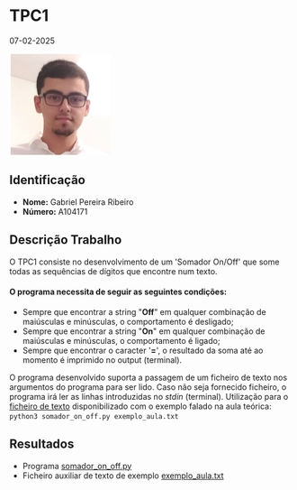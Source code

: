 # TPC1

07-02-2025

![](../images/author.png)

## Identificação
- **Nome:** Gabriel Pereira Ribeiro
- **Número:** A104171

## Descrição Trabalho
O TPC1 consiste no desenvolvimento de um 'Somador On/Off' que some todas as sequências de dígitos que encontre num texto.

#### O programa necessita de seguir as seguintes condições:
- Sempre que encontrar a string "**Off**" em qualquer combinação de maiúsculas e minúsculas, o comportamento é desligado;
- Sempre que encontrar a string "**On**" em qualquer combinação de maiúsculas e minúsculas, o comportamento é ligado;
- Sempre que encontrar o caracter '**=**', o resultado da soma até ao momento é imprimido no output (terminal).

O programa desenvolvido suporta a passagem de um ficheiro de texto nos argumentos do programa para ser lido. Caso não seja fornecido ficheiro, o programa irá ler as linhas introduzidas no *stdin* (terminal).
Utilização para o [ficheiro de texto](https://github.com/gabrielRibeir0/PL2025-A104171/blob/main/TPC1/exemplo_aula.txt) disponibilizado com o exemplo falado na aula teórica: `python3 somador_on_off.py exemplo_aula.txt`

## Resultados
- Programa [somador_on_off.py](https://github.com/gabrielRibeir0/PL2025-A104171/blob/main/TPC1/somador_on_off.py)
- Ficheiro auxiliar de texto de exemplo [exemplo_aula.txt](https://github.com/gabrielRibeir0/PL2025-A104171/blob/main/TPC1/exemplo_aula.txt)